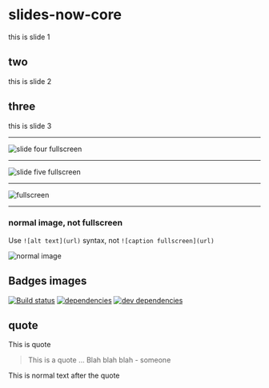 # slides-now-core

this is slide 1

## two

this is slide 2

## three

this is slide 3

---
![slide four fullscreen](https://raw.github.com/bahmutov/talks/master/images/border.jpg)

---
![slide five fullscreen](https://raw.github.com/bahmutov/talks/master/images/status-mobile.jpg)

---
![fullscreen](https://raw.github.com/bahmutov/talks/master/images/status-combined.jpg)

---
### normal image, not fullscreen

Use `![alt text](url)` syntax, not `![caption fullscreen](url)`

![normal image](https://raw.github.com/bahmutov/talks/master/images/border.jpg)

## Badges images

[![Build status][ci-image]][ci-url]
[![dependencies][dependencies-image]][dependencies-url]
[![dev dependencies][dev-dependencies-image]][dev-dependencies-url]

## quote

This is quote

> This is a quote ... Blah blah blah
>                             - someone

This is normal text after the quote

[ci-image]: https://travis-ci.org/bahmutov/slides-now-core.png?branch=master
[ci-url]: https://travis-ci.org/bahmutov/slides-now-core
[dependencies-image]: https://david-dm.org/bahmutov/slides-now-core.png
[dependencies-url]: https://david-dm.org/bahmutov/slides-now-core
[dev-dependencies-image]: https://david-dm.org/bahmutov/slides-now-core/dev-status.png
[dev-dependencies-url]: https://david-dm.org/bahmutov/slides-now-core#info=devDependencies
